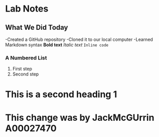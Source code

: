 # Lab Notes
## What We Did Today
-Created a GitHub repository
-Cloned it to our local computer
-Learned Markdown syntax
**Bold text**
*Italic text*
`Inline code`
### A Numbered List
1. First step
2. Second step
# This is a second heading 1
# This change was by JackMcGUrrin A00027470